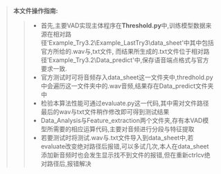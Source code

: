 >**本文件操作指南:**
>>- 首先,主要VAD实现主体程序在**Threshold.py**中,训练模型数据来源在相对路径'Example_Try3.2\Example_LastTry3\data_sheet'中其中包括官方所给的.wav与,txt文件,
而结果所生成的.txt文件位于相对路径'Example_Try3.2\Data_predict'中,保存语音端点格式与官方要求一致.
>>- 官方测试时可将音频存入data_sheet这一文件夹中,thredhold.py中会遍历这一文件夹中的.wav音频,结果存在Data_predict文件夹中
>>- 检验本算法性能可通过evaluate.py这一代码,其中需对文件路径最后的wav与txt文件稍作修改即可得到测试结果
>>- Data_Analysis与Feature_extraction两个文件夹,存有本VAD模型所需要的相应运算代码,主要对音频进行分段与特征提取
>>- 若要测试时将测试.wav与.txt文件导入到data_sheet中,若evaluate改变绝对路径后报错,可以多试几次,本人在data_sheet添加新音频时也会发生显示找不到文件的报错,但在重新ctrlcv绝对路径后,报错解决